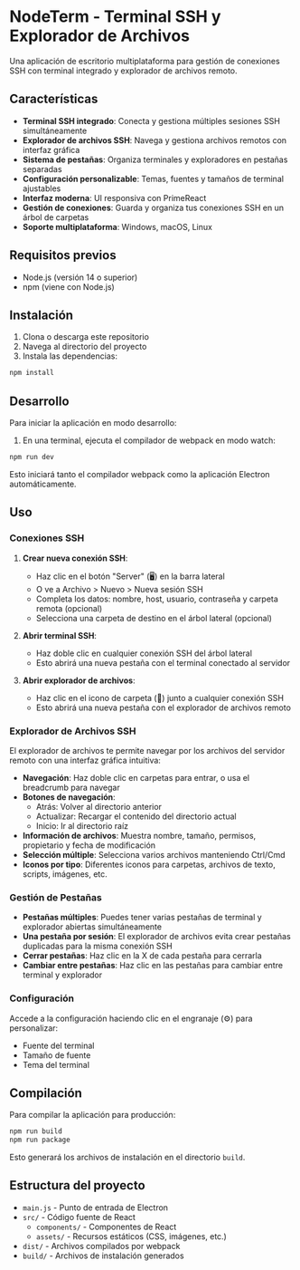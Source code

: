 # NodeTerm - Terminal SSH y Explorador de Archivos

Una aplicación de escritorio multiplataforma para gestión de conexiones SSH con terminal integrado y explorador de archivos remoto.

## Características

- **Terminal SSH integrado**: Conecta y gestiona múltiples sesiones SSH simultáneamente
- **Explorador de archivos SSH**: Navega y gestiona archivos remotos con interfaz gráfica
- **Sistema de pestañas**: Organiza terminales y exploradores en pestañas separadas
- **Configuración personalizable**: Temas, fuentes y tamaños de terminal ajustables
- **Interfaz moderna**: UI responsiva con PrimeReact
- **Gestión de conexiones**: Guarda y organiza tus conexiones SSH en un árbol de carpetas
- **Soporte multiplataforma**: Windows, macOS, Linux

## Requisitos previos

- Node.js (versión 14 o superior)
- npm (viene con Node.js)

## Instalación

1. Clona o descarga este repositorio
2. Navega al directorio del proyecto
3. Instala las dependencias:

```bash
npm install
```

## Desarrollo

Para iniciar la aplicación en modo desarrollo:

1. En una terminal, ejecuta el compilador de webpack en modo watch:

```bash
npm run dev
```

Esto iniciará tanto el compilador webpack como la aplicación Electron automáticamente.

## Uso

### Conexiones SSH

1. **Crear nueva conexión SSH**:
   - Haz clic en el botón "Server" (🖥️) en la barra lateral
   - O ve a Archivo > Nuevo > Nueva sesión SSH
   - Completa los datos: nombre, host, usuario, contraseña y carpeta remota (opcional)
   - Selecciona una carpeta de destino en el árbol lateral (opcional)

2. **Abrir terminal SSH**:
   - Haz doble clic en cualquier conexión SSH del árbol lateral
   - Esto abrirá una nueva pestaña con el terminal conectado al servidor

3. **Abrir explorador de archivos**:
   - Haz clic en el icono de carpeta (📁) junto a cualquier conexión SSH
   - Esto abrirá una nueva pestaña con el explorador de archivos remoto

### Explorador de Archivos SSH

El explorador de archivos te permite navegar por los archivos del servidor remoto con una interfaz gráfica intuitiva:

- **Navegación**: Haz doble clic en carpetas para entrar, o usa el breadcrumb para navegar
- **Botones de navegación**: 
  - Atrás: Volver al directorio anterior
  - Actualizar: Recargar el contenido del directorio actual
  - Inicio: Ir al directorio raíz
- **Información de archivos**: Muestra nombre, tamaño, permisos, propietario y fecha de modificación
- **Selección múltiple**: Selecciona varios archivos manteniendo Ctrl/Cmd
- **Iconos por tipo**: Diferentes iconos para carpetas, archivos de texto, scripts, imágenes, etc.

### Gestión de Pestañas

- **Pestañas múltiples**: Puedes tener varias pestañas de terminal y explorador abiertas simultáneamente
- **Una pestaña por sesión**: El explorador de archivos evita crear pestañas duplicadas para la misma conexión SSH
- **Cerrar pestañas**: Haz clic en la X de cada pestaña para cerrarla
- **Cambiar entre pestañas**: Haz clic en las pestañas para cambiar entre terminal y explorador

### Configuración

Accede a la configuración haciendo clic en el engranaje (⚙️) para personalizar:
- Fuente del terminal
- Tamaño de fuente
- Tema del terminal

## Compilación

Para compilar la aplicación para producción:

```bash
npm run build
npm run package
```

Esto generará los archivos de instalación en el directorio `build`.

## Estructura del proyecto

- `main.js` - Punto de entrada de Electron
- `src/` - Código fuente de React
  - `components/` - Componentes de React
  - `assets/` - Recursos estáticos (CSS, imágenes, etc.)
- `dist/` - Archivos compilados por webpack
- `build/` - Archivos de instalación generados 